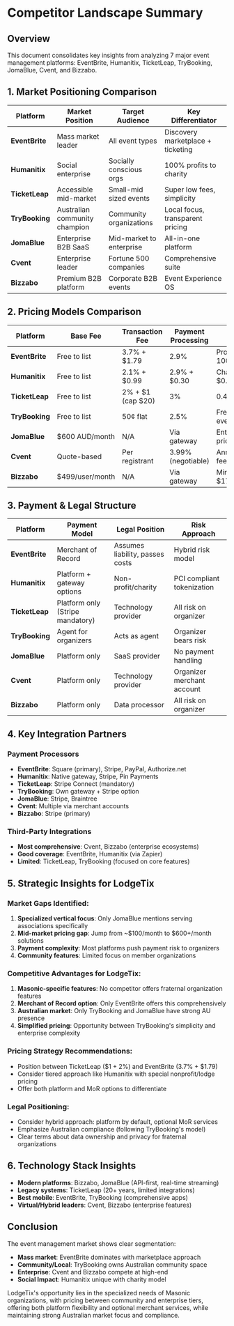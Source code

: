 # Competitor Landscape Summary

## Overview
This document consolidates key insights from analyzing 7 major event management platforms: EventBrite, Humanitix, TicketLeap, TryBooking, JomaBlue, Cvent, and Bizzabo.

## 1. Market Positioning Comparison

| Platform | Market Position | Target Audience | Key Differentiator |
|----------|----------------|-----------------|-------------------|
| **EventBrite** | Mass market leader | All event types | Discovery marketplace + ticketing |
| **Humanitix** | Social enterprise | Socially conscious orgs | 100% profits to charity |
| **TicketLeap** | Accessible mid-market | Small-mid sized events | Super low fees, simplicity |
| **TryBooking** | Australian community champion | Community organizations | Local focus, transparent pricing |
| **JomaBlue** | Enterprise B2B SaaS | Mid-market to enterprise | All-in-one platform |
| **Cvent** | Enterprise leader | Fortune 500 companies | Comprehensive suite |
| **Bizzabo** | Premium B2B platform | Corporate B2B events | Event Experience OS |

## 2. Pricing Models Comparison

| Platform | Base Fee | Transaction Fee | Payment Processing | Notes |
|----------|----------|----------------|-------------------|-------|
| **EventBrite** | Free to list | 3.7% + $1.79 | 2.9% | Pro plans $15-100/month |
| **Humanitix** | Free to list | 2.1% + $0.99 | 2.9% + $0.30 | Charities: 1% + $0.99 |
| **TicketLeap** | Free to list | 2% + $1 (cap $20) | 3% | $0.49 for tickets ≤$5 |
| **TryBooking** | Free to list | 50¢ flat | 2.5% | Free for free events |
| **JomaBlue** | $600 AUD/month | N/A | Via gateway | Enterprise pricing available |
| **Cvent** | Quote-based | Per registrant | 3.99% (negotiable) | Annual license + fees |
| **Bizzabo** | $499/user/month | N/A | Via gateway | Min 3 users = $17,999/year |

## 3. Payment & Legal Structure

| Platform | Payment Model | Legal Position | Risk Approach |
|----------|--------------|----------------|---------------|
| **EventBrite** | Merchant of Record | Assumes liability, passes costs | Hybrid risk model |
| **Humanitix** | Platform + gateway options | Non-profit/charity | PCI compliant tokenization |
| **TicketLeap** | Platform only (Stripe mandatory) | Technology provider | All risk on organizer |
| **TryBooking** | Agent for organizers | Acts as agent | Organizer bears risk |
| **JomaBlue** | Platform only | SaaS provider | No payment handling |
| **Cvent** | Platform only | Technology provider | Organizer merchant account |
| **Bizzabo** | Platform only | Data processor | All risk on organizer |

## 4. Key Integration Partners

### Payment Processors
- **EventBrite**: Square (primary), Stripe, PayPal, Authorize.net
- **Humanitix**: Native gateway, Stripe, Pin Payments
- **TicketLeap**: Stripe Connect (mandatory)
- **TryBooking**: Own gateway + Stripe option
- **JomaBlue**: Stripe, Braintree
- **Cvent**: Multiple via merchant accounts
- **Bizzabo**: Stripe (primary)

### Third-Party Integrations
- **Most comprehensive**: Cvent, Bizzabo (enterprise ecosystems)
- **Good coverage**: EventBrite, Humanitix (via Zapier)
- **Limited**: TicketLeap, TryBooking (focused on core features)

## 5. Strategic Insights for LodgeTix

### Market Gaps Identified:
1. **Specialized vertical focus**: Only JomaBlue mentions serving associations specifically
2. **Mid-market pricing gap**: Jump from ~$100/month to $600+/month solutions
3. **Payment complexity**: Most platforms push payment risk to organizers
4. **Community features**: Limited focus on member organizations

### Competitive Advantages for LodgeTix:
1. **Masonic-specific features**: No competitor offers fraternal organization features
2. **Merchant of Record option**: Only EventBrite offers this comprehensively
3. **Australian market**: Only TryBooking and JomaBlue have strong AU presence
4. **Simplified pricing**: Opportunity between TryBooking's simplicity and enterprise complexity

### Pricing Strategy Recommendations:
- Position between TicketLeap ($1 + 2%) and EventBrite (3.7% + $1.79)
- Consider tiered approach like Humanitix with special nonprofit/lodge pricing
- Offer both platform and MoR options to differentiate

### Legal Positioning:
- Consider hybrid approach: platform by default, optional MoR services
- Emphasize Australian compliance (following TryBooking's model)
- Clear terms about data ownership and privacy for fraternal organizations

## 6. Technology Stack Insights

- **Modern platforms**: Bizzabo, JomaBlue (API-first, real-time streaming)
- **Legacy systems**: TicketLeap (20+ years, limited integrations)
- **Best mobile**: EventBrite, TryBooking (comprehensive apps)
- **Virtual/Hybrid leaders**: Cvent, Bizzabo (enterprise features)

## Conclusion

The event management market shows clear segmentation:
- **Mass market**: EventBrite dominates with marketplace approach
- **Community/Local**: TryBooking owns Australian community space
- **Enterprise**: Cvent and Bizzabo compete at high-end
- **Social Impact**: Humanitix unique with charity model

LodgeTix's opportunity lies in the specialized needs of Masonic organizations, with pricing between community and enterprise tiers, offering both platform flexibility and optional merchant services, while maintaining strong Australian market focus and compliance.